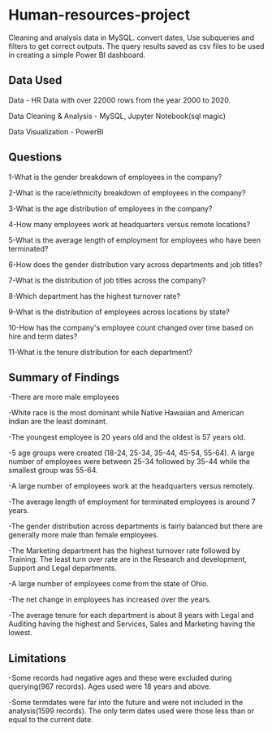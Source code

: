 # Human-resources-project
Cleaning and analysis data in MySQL. convert dates, Use subqueries and filters to get correct outputs. The query results saved as csv files to be used  in creating a simple Power BI dashboard.

## Data Used

Data - HR Data with over 22000 rows from the year 2000 to 2020.

Data Cleaning & Analysis - MySQL, Jupyter Notebook(sql magic)

Data Visualization - PowerBI

## Questions

1-What is the gender breakdown of employees in the company?

2-What is the race/ethnicity breakdown of employees in the company?

3-What is the age distribution of employees in the company?

4-How many employees work at headquarters versus remote locations?

5-What is the average length of employment for employees who have been terminated?

6-How does the gender distribution vary across departments and job titles?

7-What is the distribution of job titles across the company?

8-Which department has the highest turnover rate?

9-What is the distribution of employees across locations by state?

10-How has the company's employee count changed over time based on hire and term dates?

11-What is the tenure distribution for each department?

## Summary of Findings

-There are more male employees

-White race is the most dominant while Native Hawaiian and American Indian are the least dominant.

-The youngest employee is 20 years old and the oldest is 57 years old.

-5 age groups were created (18-24, 25-34, 35-44, 45-54, 55-64). A large number of employees were
 between 25-34 followed by 35-44 while the smallest group was 55-64.
 
-A large number of employees work at the headquarters versus remotely.

-The average length of employment for terminated employees is around 7 years.

-The gender distribution across departments is fairly balanced but there are generally more male than female employees.

-The Marketing department has the highest turnover rate followed by Training. 
 The least turn over rate are in the Research and development, Support and Legal departments.
 
-A large number of employees come from the state of Ohio.

-The net change in employees has increased over the years.

-The average tenure for each department is about 8 years with Legal and Auditing having 
 the highest and Services, Sales and Marketing having the lowest.
 
 ## Limitations
 
-Some records had negative ages and these were excluded during querying(967 records). Ages used were 18 years and above.

-Some termdates were far into the future and were not included in the analysis(1599 records). 
 The only term dates used were those less than or equal to the current date.
